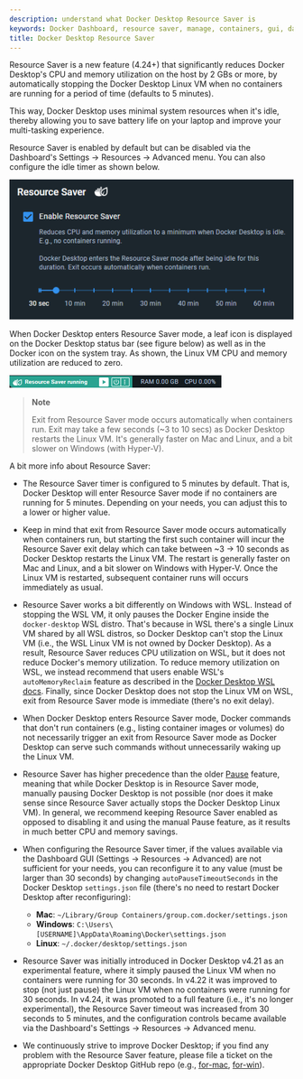 ```yaml
---
description: understand what Docker Desktop Resource Saver is
keywords: Docker Dashboard, resource saver, manage, containers, gui, dashboard, user manual
title: Docker Desktop Resource Saver
---
```


Resource Saver is a new feature (4.24+) that significantly reduces Docker
Desktop's CPU and memory utilization on the host by 2 GBs or more, by
automatically stopping the Docker Desktop Linux VM when no containers are
running for a period of time (defaults to 5 minutes).

This way, Docker Desktop uses minimal system resources when it's idle, thereby
allowing you to save battery life on your laptop and improve your multi-tasking
experience.

Resource Saver is enabled by default but can be disabled via the Dashboard's
Settings -> Resources -> Advanced menu. You can also configure the idle
timer as shown below.

![Resource Saver Settings](../images/resource-saver-settings.png)

When Docker Desktop enters Resource Saver mode, a leaf icon is displayed on the
Docker Desktop status bar (see figure below) as well as in the Docker icon on
the system tray. As shown, the Linux VM CPU and memory utilization are reduced
to zero.

![Resource Saver Status Bar](../images/resource-saver-status-bar.png)

>**Note**
>
> Exit from Resource Saver mode occurs automatically when containers run. Exit
> may take a few seconds (~3 to 10 secs) as Docker Desktop restarts the Linux VM.
> It's generally faster on Mac and Linux, and a bit slower on Windows (with Hyper-V).

A bit more info about Resource Saver:

* The Resource Saver timer is configured to 5 minutes by default. That is,
  Docker Desktop will enter Resource Saver mode if no containers are running for
  5 minutes. Depending on your needs, you can adjust this to a lower or higher
  value.

* Keep in mind that exit from Resource Saver mode occurs automatically when
  containers run, but starting the first such container will incur the Resource
  Saver exit delay which can take between ~3 -> 10 seconds as Docker Desktop
  restarts the Linux VM. The restart is generally faster on Mac and Linux, and a
  bit slower on Windows with Hyper-V. Once the Linux VM is restarted, subsequent
  container runs will occurs immediately as usual.

* Resource Saver works a bit differently on Windows with WSL. Instead of
  stopping the WSL VM, it only pauses the Docker Engine inside the
  `docker-desktop` WSL distro. That's because in WSL there's a single Linux VM
  shared by all WSL distros, so Docker Desktop can't stop the Linux VM (i.e.,
  the WSL Linux VM is not owned by Docker Desktop). As a result, Resource Saver
  reduces CPU utilization on WSL, but it does not reduce Docker's memory
  utilization. To reduce memory utilization on WSL, we instead recommend that
  users enable WSL's `autoMemoryReclaim` feature as described in the
  [Docker  Desktop WSL docs](../wsl/_index.md). Finally, since Docker Desktop does not
  stop the Linux VM on WSL, exit from Resource Saver mode is immediate (there's
  no exit delay).

* When Docker Desktop enters Resource Saver mode, Docker commands that don't run
  containers (e.g., listing container images or volumes) do not necessarily
  trigger an exit from Resource Saver mode as Docker Desktop can serve such
  commands without unnecessarily waking up the Linux VM.

* Resource Saver has higher precedence than the older [Pause](pause.md) feature,
  meaning that while Docker Desktop is in Resource Saver mode, manually pausing
  Docker Desktop is not possible (nor does it make sense since Resource Saver
  actually stops the Docker Desktop Linux VM). In general, we recommend keeping
  Resource Saver enabled as opposed to disabling it and using the manual Pause
  feature, as it results in much better CPU and memory savings.

* When configuring the Resource Saver timer, if the values available via the
  Dashboard GUI (Settings -> Resources -> Advanced) are not sufficient for your
  needs, you can reconfigure it to any value (must be larger than 30 seconds) by
  changing `autoPauseTimeoutSeconds` in the Docker Desktop `settings.json` file
  (there's no need to restart Docker Desktop after reconfiguring):

  - **Mac**: `~/Library/Group Containers/group.com.docker/settings.json`
  - **Windows**: `C:\Users\[USERNAME]\AppData\Roaming\Docker\settings.json`
  - **Linux**: `~/.docker/desktop/settings.json`

* Resource Saver was initially introduced in Docker Desktop v4.21 as an
  experimental feature, where it simply paused the Linux VM when no containers
  were running for 30 seconds. In v4.22 it was improved to stop (not just pause)
  the Linux VM when no containers were running for 30 seconds. In v4.24, it was
  promoted to a full feature (i.e., it's no longer experimental), the Resource
  Saver timeout was increased from 30 seconds to 5 minutes, and the
  configuration controls became available via the Dashboard's Settings -> Resources -> Advanced menu.

* We continuously strive to improve Docker Desktop; if you find any problem with
  the Resource Saver feature, please file a ticket on the appropriate Docker
  Desktop GitHub repo (e.g., [for-mac](https://github.com/docker/for-mac),
  [for-win](https://github.com/docker/for-win)).
